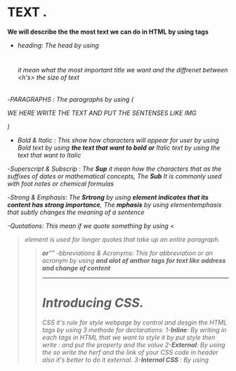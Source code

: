 # TEXT .
**We will describe the the most text we can do in HTML by using tags**
- *heading*: *The head by using <h1> <h6> it mean what the most important title we want and the diffrenet between <h's>  the size of text*
  


  








-*PARAGRAPHS* : *The paragraphs by using (<p> WE HERE WRITE THE TEXT AND PUT THE SENTENSES LIKE IMG</p>)*

- *Bold & Italic* : *This show how characters  will appear for user by using Bold text  by using <b>the text that want to bold</b> **or** Italic text by using <I>the text that want to Italic</I>*

-*Superscript & Subscrip* : *The **Sup** it mean  how the characters that  as the suffixes of dates or mathematical concepts, The **Sub** It is commonly used with foot notes or chemical formulas*

-*Strong & Emphasis*: *The **Srtrong** by using <strong>element indicates that its content has strong importance</strong>, The **mphasis** by using <em> elementemphasis that subtly changes the meaning of a sentence</em><em>*


-*Quotations*: *This mean if we quote something by using <<blockquote> element is used for longer quotes that take up an entire paragraph.<blockquote>**or**<q></q>*
-*bbreviations & Acronyms*: *This for abbreviation or an acronym by using <aabr>*
**and alot of anthor tags for text like address and change of content**

----------------------------------------------------------------------------------


# Introducing CSS.
*CSS it's rule for style webpage  by control and desgin the HTML tags by using 3 methode for declarations*:
1-**Inline**: *By writing in each tags in HTML that we want to style it by put style then write : and put the property and the value*
 2-**External**: *By using the <link>  so write the herf and the link of your CSS code in header also it's better to do it external*.
 3-**Internal CSS** : *By using <style> tag  in the head then put the element that want then curly brackets*.

**We can determine which element that we want to show thae effect of it by write the element and then curly brackets inside it we write the property and the value**

###### CSS selctor
**CSS selectors are used to "find" or select the HTML elements we want to style.**
*Simple selectors (select elements based on name, id, class)
*Combinator selectors (select elements based on a specific relationship between them)
*Pseudo-class selectors (select elements based on a certain state)
*Pseudo-elements selectors (select and style a part of an element)
*Attribute selectors (select elements based on an attribute or attribute value)


# JS
**The JS it's sequnce of statements that make the our webpage interactive**
- *In the JS if we want to write a note in code to know what each line mean  by using comment by using multi line comment and single line comment*
-*We store our data that we need in our code by using **Var** it's mean store the varible that we give value by declaration and we can change the value by write anthore declartion for var and change the value*
-*We have Datatype it mean what the type of our data that we want to store in var we have Different Datatypr like:numbers (0-9), strings (text), and Boolean values (true or false).*
-*In JS we have operators for Expressionsto calculate a value.*


##### SWITCH STATEMENTS .
 **switch statement** *starts with a variable called the switch value.*
 *the switch statement mean we have cases that have alot conditions if case yes then do the statement and if not go to next case* *Each case indicates a possible value for the variable and the code will run if the variable matches that value and at is the same*
 . 




